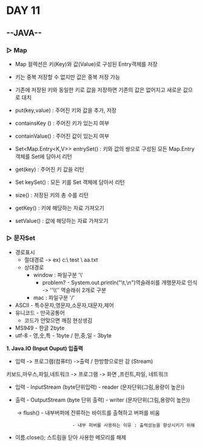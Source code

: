 # DAY 11

## --JAVA--

### ▷ Map

- Map 컬렉션은 키(Key)와 값(Value)로 구성된 Entry객체를 저장

- 키는 중복 저장할 수 없지만 값은 중복 저장 가능

- 기존에 저장된 키와 동일한 키로 값을 저장하면 기존의 값은 없어지고 새로운 값으로 대치

- put(key,value) : 주어진 키와 값을 추가, 저장

- containsKey () : 주어진 키가 있는지 여부

- containValue() : 주어진 값이 있는지 여부

- Set<Map.Entry<K,V>> entrySet() : 키와 값의 쌍으로 구성된 모든 Map.Entry 객체를 Set에 담아서 리턴

- get(key) : 주어진 키 값을 리턴

-  Set<K> keySet() : 모든 키를 Set 객체에 담아서 리턴

-  size() : 저장된 키의 총 수를 리턴

-  getKey() : 키에 해당하는 자료 가져오기

-  setValue() : 값에 해당하는 자료 가져오기

  

### ▷ 문자Set

- 경로표시
  - 절대경로 -> ex) c:\ test \ aa.txt
  - 상대경로
    - window : 파일구분 '\\\' 
      -  problem? - System.out.println("\\t,\\n")역슬래쉬를 개행문자로 인식 -> ''\\\\'' 역슬래쉬 2개로 구분 
    - mac : 파일구분 '/'
- ASCⅡ - 특수문자,영문자,소문자,대문자,제어
- 유니코드 - 만국공통어
  - 코드가 안맞으면 깨짐 현상생김
- MS949 - 한글 2byte
- utf-8  - 영,숫,특 - 1byte / 한,중,일 - 3byte



**1. Java.IO (Input Ouput) 입출력**

* 입력 -> 프로그램(컴퓨터) ->출력   / 한방향으로만 감 (Stream)

키보드,마우스,파일,네트워크  -> 프로그램 -> 화면 ,프린트,파일, 네트워크

- 입력 - InputStream (byte단위입력) - reader (문자단위(그림,용량이 높은)) 

- 출력 - OutputStream (byte 단위 출력) - writer (문자단위(그림,용량이 높은))

  ​          -> flush() - 내부버퍼에 잔류하는 바이트를 출혁하고 버퍼를 비움

  						   - 내부 퍼버를 사용하는 이유 : 출력성능을 향상시키기 위해

- 이름.close(); 스트림을 닫아 사용한 메모리를 해제
